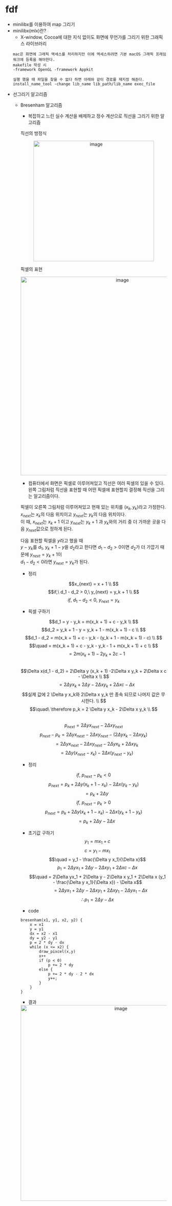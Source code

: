 fdf
=
- minilibx를 이용하여 map 그리기
- minilibx(mlx)란?
	- X-window, Cocoa에 대한 지식 없이도 화면에 무언가를 그리기 위한 그래픽스 라이브러리
	```
	mac은 화면에 그래픽 액세스를 처리하지만 이에 엑세스하려면 기본 macOS 그래픽 프레임 워크에 등록을 해야한다.
	makefile 작성 시
	-framework OpenGL -framework Appkit

	실행 했을 때 파일을 찾을 수 없다 하면 아래와 같이 경로를 재지정 해준다.
	install_name_tool -change lib_name lib_path/lib_name exec_file
	```
- 선그리기 알고리즘
	- Bresenham 알고리즘
		- 복잡하고 느린 실수 계산을 배제하고 정수 계산으로 직선을 그리기 위한 알고리즘  
		
		직선의 방정식
		<p align='center'><img width="376" alt="image" src="https://user-images.githubusercontent.com/120557342/232446325-9cba7696-fca9-4914-b916-1846c7ff45dd.png"></p>

		픽셀의 표현
		<p align='center'><img width="620" alt="image" src="https://user-images.githubusercontent.com/120557342/232447169-02ef8a43-c069-4583-9aba-1e3827e80329.png"></p>
		
		- 컴퓨터에서 화면은 픽셀로 이루어져있고 직선은 여러 픽셀의 있을 수 있다. 왼쪽 그림처럼 직선을 표현할 때 어떤 픽셀에 표현할지 결정해 직선을 그리는 알고리즘이다.  
		
		픽셀이 오른쪽 그림처럼 이루어져있고 현재 있는 위치를 $(x_k, y_k)$라고 가정한다.<br>$x_{next}$는 $x_k$의 다음 위치이고 $y_{next}$는 $y_k$의 다음 위치이다.  
		이 때,  $x_{next}$는 $x_k + 1$ 이고 $y_{next}$는 $y_k + 1$ 과 $y_k$와의 거리 중 더 가까운 곳을 다음 $y_{next}$값으로 정하게 된다.  
		
		다음 표현할 픽셀을 $y$라고 했을 때<br>$y - y_k$를 $d_1$, $y_k + 1 - y$을 $d_2$라고 한다면 $d_1 - d_2 > 0$이면 $d_2$가 더 가깝기 때문에 $y_{next} = y_k + 1$이<br>$d_1 - d_2 < 0$라면 $y_{next} = y_k$가 된다.
		- 정리
		
		$$x_{next} = x + 1 \\ $$
		$$if,\ d_1 - d_2 > 0,\ y_{next} = y_k + 1 \\ $$
		$$if,\ d_1 - d_2 < 0,\ y_{next} = y_k$$
		
		- 픽셀 구하기  
		
		$$d_1 = y - y_k = m(x_k + 1) + c - y_k \\ $$
		$$d_2 = y_k + 1 - y = y_k + 1 - m(x_k + 1) - c \\ $$
		$$d_1 - d_2 = m(x_k + 1) + c - y_k - (y_k + 1 - m(x_k + 1) - c) \\ $$
		$$\quad = m(x_k + 1) + c - y_k - y_k - 1 + m(x_k + 1) + c \\ $$
		$$\quad = 2m(x_k + 1) - 2y_k + 2c - 1$$
		<br>
		$$\Delta x(d_1 - d_2) = 2\Delta y (x_k + 1) -2\Delta x y_k + 2\Delta x c - \Delta x \\ $$
		$$\quad = 2\Delta yx_k + 2\Delta y - 2\Delta x y_k + 2\Delta x c - \Delta x$$
		$$실제 값에 2 \Delta y x_k와 2\Delta x y_k 만 종속 되므로 나머지 값은 무시한다. \\ $$
		$$\quad\ \therefore p_k = 2 \Delta y x_k - 2\Delta x y_k \\ $$
		<br>
		$$p_{next} = 2 \Delta y x_{next} - 2\Delta x y_{next}$$
		$$p_{next} - p_k = 2\Delta y x_{next} - 2\Delta x y_{next} - (2 \Delta y x_k - 2\Delta x y_k) $$
		$$\quad = 2\Delta y x_{next} - 2\Delta x y_{next} - 2 \Delta y x_k + 2\Delta x y_k$$
		$$\quad = 2\Delta y (x_{next} - x_k) - 2\Delta x (y_{next} - y_k) $$
		
		- 정리
		
		$$if,\ p_{next} - p_k < 0$$
		$$p_{next} = p_k + 2\Delta y (x_k + 1 - x_k) - 2\Delta x (y_k - y_k)$$
		$$\quad = p_k + 2\Delta y$$
		$$if,\ p_{next} - p_k > 0$$
		$$p_{next} = p_k + 2\Delta y (x_k + 1 - x_k) - 2\Delta x (y_k + 1 - y_k)$$
		$$\quad = p_k + 2\Delta y - 2\Delta x$$
		
		- 초기값 구하기
		$$y_1 = mx_1 + c$$
		$$c = y_1 - mx_1$$
		$$\quad = y_1 - \frac{\Delta y x_1}{\Delta x}$$
		$$p_1 = 2\Delta yx_1 + 2\Delta y - 2\Delta x y_1 + 2\Delta x c - \Delta x$$
		$$\quad = 2\Delta yx_1 + 2\Delta y - 2\Delta x y_1 + 2\Delta x (y_1 - \frac{\Delta y x_1}{\Delta x}) - \Delta x$$
		$$\quad = 2\Delta yx_1 + 2\Delta y - 2\Delta x y_1 + 2\Delta x y_1 - 2\Delta yx_1 - \Delta x$$
		$$\therefore p_1 = 2\Delta y - \Delta x$$
		
		- code
		~~~
		bresenham(x1, y1, x2, y2) {
			x = x1
			y = y1
			dx = x2 - x1
			dy = y2 - y1
			p = 2 * dy - dx
			while (x <= x2) {
				draw_pixcel(x,y)
				x++
				if (p < 0)
					p += 2 * dy
				else {
					p += 2 * dy - 2 * dx
					y++;
				}
			}
		}
		~~~
		- 결과
		<div align='center'>
		<img width="611" alt="image" src="https://user-images.githubusercontent.com/120557342/234252370-aa2ee520-0532-4630-9459-5e0bd8f5fbfc.png">
		</div>
